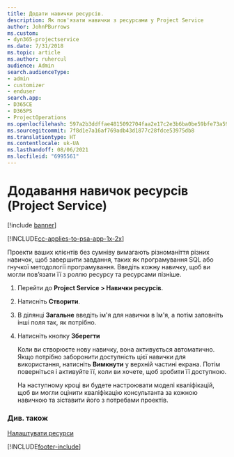 ```yaml
---
title: Додати навички ресурсів.
description: Як пов'язати навички з ресурсами у Project Service
author: JohnPBurrows
ms.custom:
- dyn365-projectservice
ms.date: 7/31/2018
ms.topic: article
ms.author: ruhercul
audience: Admin
search.audienceType:
- admin
- customizer
- enduser
search.app:
- D365CE
- D365PS
- ProjectOperations
ms.openlocfilehash: 597a2b3ddffae4815092704faa2e17c2e3b6ba0be59bfe73a59a89a4fe506ede
ms.sourcegitcommit: 7f8d1e7a16af769adb43d1877c28fdce53975db8
ms.translationtype: HT
ms.contentlocale: uk-UA
ms.lasthandoff: 08/06/2021
ms.locfileid: "6995561"
---
```

# <a name="add-resource-skills-project-service"></a>Додавання навичок ресурсів (Project Service)

[!include [banner](../includes/psa-now-project-operations.md)]

[!INCLUDE[cc-applies-to-psa-app-1x-2x](../includes/cc-applies-to-psa-app-1x-2x.md)]

Проекти ваших клієнтів без сумніву вимагають різноманіття різних навичок, щоб завершити завдання, таких як програмування SQL або гнучкої методології програмування. Введіть кожну навичку, щоб ви могли пов’язати її з роллю ресурсу та ресурсами пізніше.  
  
1. Перейти до **Project Service > Навички ресурсів**.  
  
2. Натисніть **Створити**.  
  
3. В ділянці **Загальне** введіть ім'я для навички в Ім'я, а потім заповніть інші поля так, як потрібно.  
  
4. Натисніть кнопку **Зберегти**  
  
   Коли ви створюєте нову навичку, вона активується автоматично. Якщо потрібно заборонити доступність цієї навички для використання, натисніть **Вимкнути** у верхній частині екрана. Потім поверніться і активуйте її, коли ви хочете, щоб зробити її доступною.  
  
   На наступному кроці ви будете настроювати моделі кваліфікацій, щоб ви могли оцінити кваліфікацію консультанта за кожною навичкою та зіставити його з потребами проектів.  
  
### <a name="see-also"></a>Див. також  
 [Налаштувати ресурси](../psa/set-up-resources.md)


[!INCLUDE[footer-include](../includes/footer-banner.md)]